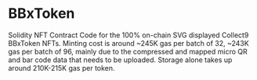 # BBxToken
Solidity NFT Contract Code for the 100% on-chain SVG displayed Collect9 BBxToken NFTs. Minting cost is around ~245K gas per batch of 32, ~243K gas per batch of 96, mainly due to the compressed and mapped micro QR and bar code data that needs to be uploaded. Storage alone takes up around 210K-215K gas per token.